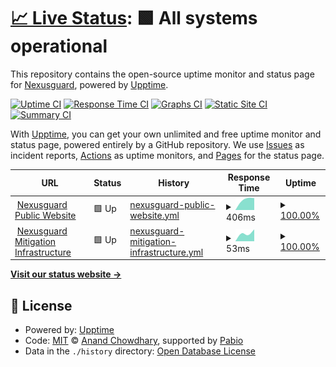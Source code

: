 # [📈 Live Status](https://nexusguard.github.io/uptime): <!--live status--> **🟩 All systems operational**

This repository contains the open-source uptime monitor and status page for [Nexusguard](https://www.nexusguard.com), powered by [Upptime](https://github.com/upptime/upptime).

[![Uptime CI](https://github.com/nexusguard/uptime/workflows/Uptime%20CI/badge.svg)](https://github.com/nexusguard/uptime/actions?query=workflow%3A%22Uptime+CI%22)
[![Response Time CI](https://github.com/nexusguard/uptime/workflows/Response%20Time%20CI/badge.svg)](https://github.com/nexusguard/uptime/actions?query=workflow%3A%22Response+Time+CI%22)
[![Graphs CI](https://github.com/nexusguard/uptime/workflows/Graphs%20CI/badge.svg)](https://github.com/nexusguard/uptime/actions?query=workflow%3A%22Graphs+CI%22)
[![Static Site CI](https://github.com/nexusguard/uptime/workflows/Static%20Site%20CI/badge.svg)](https://github.com/nexusguard/uptime/actions?query=workflow%3A%22Static+Site+CI%22)
[![Summary CI](https://github.com/nexusguard/uptime/workflows/Summary%20CI/badge.svg)](https://github.com/nexusguard/uptime/actions?query=workflow%3A%22Summary+CI%22)

With [Upptime](https://upptime.js.org), you can get your own unlimited and free uptime monitor and status page, powered entirely by a GitHub repository. We use [Issues](https://github.com/nexusguard/uptime/issues) as incident reports, [Actions](https://github.com/nexusguard/uptime/actions) as uptime monitors, and [Pages](https://nexusguard.github.io/uptime) for the status page.

<!--start: status pages-->
<!-- This summary is generated by Upptime (https://github.com/upptime/upptime) -->
<!-- Do not edit this manually, your changes will be overwritten -->
<!-- prettier-ignore -->
| URL | Status | History | Response Time | Uptime |
| --- | ------ | ------- | ------------- | ------ |
| <img alt="" src="https://icons.duckduckgo.com/ip3/www.nexusguard.com.ico" height="13"> [Nexusguard Public Website](https://www.nexusguard.com) | 🟩 Up | [nexusguard-public-website.yml](https://github.com/nexusguard/uptime/commits/HEAD/history/nexusguard-public-website.yml) | <details><summary><img alt="Response time graph" src="./graphs/nexusguard-public-website/response-time-week.png" height="20"> 406ms</summary><br><a href="https://nexusguard.github.io/uptime/history/nexusguard-public-website"><img alt="Response time 413" src="https://img.shields.io/endpoint?url=https%3A%2F%2Fraw.githubusercontent.com%2Fnexusguard%2Fuptime%2FHEAD%2Fapi%2Fnexusguard-public-website%2Fresponse-time.json"></a><br><a href="https://nexusguard.github.io/uptime/history/nexusguard-public-website"><img alt="24-hour response time 268" src="https://img.shields.io/endpoint?url=https%3A%2F%2Fraw.githubusercontent.com%2Fnexusguard%2Fuptime%2FHEAD%2Fapi%2Fnexusguard-public-website%2Fresponse-time-day.json"></a><br><a href="https://nexusguard.github.io/uptime/history/nexusguard-public-website"><img alt="7-day response time 406" src="https://img.shields.io/endpoint?url=https%3A%2F%2Fraw.githubusercontent.com%2Fnexusguard%2Fuptime%2FHEAD%2Fapi%2Fnexusguard-public-website%2Fresponse-time-week.json"></a><br><a href="https://nexusguard.github.io/uptime/history/nexusguard-public-website"><img alt="30-day response time 413" src="https://img.shields.io/endpoint?url=https%3A%2F%2Fraw.githubusercontent.com%2Fnexusguard%2Fuptime%2FHEAD%2Fapi%2Fnexusguard-public-website%2Fresponse-time-month.json"></a><br><a href="https://nexusguard.github.io/uptime/history/nexusguard-public-website"><img alt="1-year response time 413" src="https://img.shields.io/endpoint?url=https%3A%2F%2Fraw.githubusercontent.com%2Fnexusguard%2Fuptime%2FHEAD%2Fapi%2Fnexusguard-public-website%2Fresponse-time-year.json"></a></details> | <details><summary><a href="https://nexusguard.github.io/uptime/history/nexusguard-public-website">100.00%</a></summary><a href="https://nexusguard.github.io/uptime/history/nexusguard-public-website"><img alt="All-time uptime 99.94%" src="https://img.shields.io/endpoint?url=https%3A%2F%2Fraw.githubusercontent.com%2Fnexusguard%2Fuptime%2FHEAD%2Fapi%2Fnexusguard-public-website%2Fuptime.json"></a><br><a href="https://nexusguard.github.io/uptime/history/nexusguard-public-website"><img alt="24-hour uptime 100.00%" src="https://img.shields.io/endpoint?url=https%3A%2F%2Fraw.githubusercontent.com%2Fnexusguard%2Fuptime%2FHEAD%2Fapi%2Fnexusguard-public-website%2Fuptime-day.json"></a><br><a href="https://nexusguard.github.io/uptime/history/nexusguard-public-website"><img alt="7-day uptime 100.00%" src="https://img.shields.io/endpoint?url=https%3A%2F%2Fraw.githubusercontent.com%2Fnexusguard%2Fuptime%2FHEAD%2Fapi%2Fnexusguard-public-website%2Fuptime-week.json"></a><br><a href="https://nexusguard.github.io/uptime/history/nexusguard-public-website"><img alt="30-day uptime 100.00%" src="https://img.shields.io/endpoint?url=https%3A%2F%2Fraw.githubusercontent.com%2Fnexusguard%2Fuptime%2FHEAD%2Fapi%2Fnexusguard-public-website%2Fuptime-month.json"></a><br><a href="https://nexusguard.github.io/uptime/history/nexusguard-public-website"><img alt="1-year uptime 99.94%" src="https://img.shields.io/endpoint?url=https%3A%2F%2Fraw.githubusercontent.com%2Fnexusguard%2Fuptime%2FHEAD%2Fapi%2Fnexusguard-public-website%2Fuptime-year.json"></a></details>
| <img alt="" src="https://icons.duckduckgo.com/ip3/www.nexusguard.com.ico" height="13"> [Nexusguard Mitigation Infrastructure](https://www.nexusguard.com) | 🟩 Up | [nexusguard-mitigation-infrastructure.yml](https://github.com/nexusguard/uptime/commits/HEAD/history/nexusguard-mitigation-infrastructure.yml) | <details><summary><img alt="Response time graph" src="./graphs/nexusguard-mitigation-infrastructure/response-time-week.png" height="20"> 53ms</summary><br><a href="https://nexusguard.github.io/uptime/history/nexusguard-mitigation-infrastructure"><img alt="Response time 76" src="https://img.shields.io/endpoint?url=https%3A%2F%2Fraw.githubusercontent.com%2Fnexusguard%2Fuptime%2FHEAD%2Fapi%2Fnexusguard-mitigation-infrastructure%2Fresponse-time.json"></a><br><a href="https://nexusguard.github.io/uptime/history/nexusguard-mitigation-infrastructure"><img alt="24-hour response time 47" src="https://img.shields.io/endpoint?url=https%3A%2F%2Fraw.githubusercontent.com%2Fnexusguard%2Fuptime%2FHEAD%2Fapi%2Fnexusguard-mitigation-infrastructure%2Fresponse-time-day.json"></a><br><a href="https://nexusguard.github.io/uptime/history/nexusguard-mitigation-infrastructure"><img alt="7-day response time 53" src="https://img.shields.io/endpoint?url=https%3A%2F%2Fraw.githubusercontent.com%2Fnexusguard%2Fuptime%2FHEAD%2Fapi%2Fnexusguard-mitigation-infrastructure%2Fresponse-time-week.json"></a><br><a href="https://nexusguard.github.io/uptime/history/nexusguard-mitigation-infrastructure"><img alt="30-day response time 67" src="https://img.shields.io/endpoint?url=https%3A%2F%2Fraw.githubusercontent.com%2Fnexusguard%2Fuptime%2FHEAD%2Fapi%2Fnexusguard-mitigation-infrastructure%2Fresponse-time-month.json"></a><br><a href="https://nexusguard.github.io/uptime/history/nexusguard-mitigation-infrastructure"><img alt="1-year response time 76" src="https://img.shields.io/endpoint?url=https%3A%2F%2Fraw.githubusercontent.com%2Fnexusguard%2Fuptime%2FHEAD%2Fapi%2Fnexusguard-mitigation-infrastructure%2Fresponse-time-year.json"></a></details> | <details><summary><a href="https://nexusguard.github.io/uptime/history/nexusguard-mitigation-infrastructure">100.00%</a></summary><a href="https://nexusguard.github.io/uptime/history/nexusguard-mitigation-infrastructure"><img alt="All-time uptime 99.94%" src="https://img.shields.io/endpoint?url=https%3A%2F%2Fraw.githubusercontent.com%2Fnexusguard%2Fuptime%2FHEAD%2Fapi%2Fnexusguard-mitigation-infrastructure%2Fuptime.json"></a><br><a href="https://nexusguard.github.io/uptime/history/nexusguard-mitigation-infrastructure"><img alt="24-hour uptime 100.00%" src="https://img.shields.io/endpoint?url=https%3A%2F%2Fraw.githubusercontent.com%2Fnexusguard%2Fuptime%2FHEAD%2Fapi%2Fnexusguard-mitigation-infrastructure%2Fuptime-day.json"></a><br><a href="https://nexusguard.github.io/uptime/history/nexusguard-mitigation-infrastructure"><img alt="7-day uptime 100.00%" src="https://img.shields.io/endpoint?url=https%3A%2F%2Fraw.githubusercontent.com%2Fnexusguard%2Fuptime%2FHEAD%2Fapi%2Fnexusguard-mitigation-infrastructure%2Fuptime-week.json"></a><br><a href="https://nexusguard.github.io/uptime/history/nexusguard-mitigation-infrastructure"><img alt="30-day uptime 100.00%" src="https://img.shields.io/endpoint?url=https%3A%2F%2Fraw.githubusercontent.com%2Fnexusguard%2Fuptime%2FHEAD%2Fapi%2Fnexusguard-mitigation-infrastructure%2Fuptime-month.json"></a><br><a href="https://nexusguard.github.io/uptime/history/nexusguard-mitigation-infrastructure"><img alt="1-year uptime 99.94%" src="https://img.shields.io/endpoint?url=https%3A%2F%2Fraw.githubusercontent.com%2Fnexusguard%2Fuptime%2FHEAD%2Fapi%2Fnexusguard-mitigation-infrastructure%2Fuptime-year.json"></a></details>

<!--end: status pages-->

[**Visit our status website →**](https://nexusguard.github.io/uptime)

## 📄 License

- Powered by: [Upptime](https://github.com/upptime/upptime)
- Code: [MIT](./LICENSE) © [Anand Chowdhary](https://anandchowdhary.com), supported by [Pabio](https://pabio.com)
- Data in the `./history` directory: [Open Database License](https://opendatacommons.org/licenses/odbl/1-0/)
